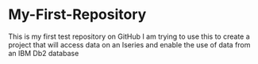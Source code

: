 # My-First-Repository
This is my first test  repository on GitHub
I am trying to use this to create a project that will access data on an Iseries and enable the use of data from an IBM Db2 database
